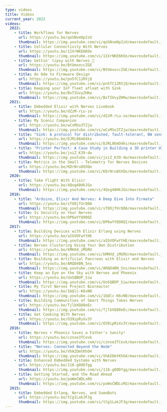 ```yaml
---
type: videos
title: Videos
current_year: 2022
videos:
  2022:
    - title: Workflows for Nerves
      url: https://youtu.be/qoSNsmOp2zU
      thumbnail: https://img.youtube.com/vi/qoSNsmOp2zU/maxresdefault.jpg
    - title: Cellular Connectivity With Nerves
      url: https://youtu.be/1IXrNKE6KOo
      thumbnail: https://img.youtube.com/vi/1IXrNKE6KOo/maxresdefault.jpg
    - title: Gettin' tipsy with Nerves 🍻
      url: https://youtu.be/BtUmxoccZGE
      thumbnail: https://img.youtube.com/vi/BtUmxoccZGE/maxresdefault.jpg
    - title: An Ode to Firmware Design
      url: https://youtu.be/pn5fC12RVjQ
      thumbnail: https://img.youtube.com/vi/pn5fC12RVjQ/maxresdefault.jpg
    - title: Keeping your IoT fleet afloat with Sink
      url: https://youtu.be/BxTIUvyZHKw
      thumbnail: https://img.youtube.com/vi/BxTIUvyZHKw/maxresdefault.jpg
  2021:
    - title: Embedded Elixir with Nerves Livebook
      url: https://youtu.be/dZzM-rLu-zo
      thumbnail: https://img.youtube.com/vi/dZzM-rLu-zo/maxresdefault.jpg
    - title: My Scenic Companion
      url: https://youtu.be/wCxMSo3TZjw
      thumbnail: https://img.youtube.com/vi/wCxMSo3TZjw/maxresdefault.jpg
    - title: "Sink: A protocol for distributed, fault-tolerant, BW sensitive systems"
      url: https://youtu.be/DJRL86mO4ks
      thumbnail: https://img.youtube.com/vi/DJRL86mO4ks/maxresdefault.jpg
    - title: "Printer Perfect: A Case Study in Building a 3D printer UI"
      url: https://youtu.be/jxiZ_K39-dw
      thumbnail: https://img.youtube.com/vi/jxiZ_K39-dw/maxresdefault.jpg
    - title: Metrics in the Small - Telemetry for Nerves Devices
      url: https://youtu.be/KDrNru8XXQo
      thumbnail: https://img.youtube.com/vi/KDrNru8XXQo/maxresdefault.jpg
  2020:
    - title: Take Flight With Elixir
      url: https://youtu.be/4Qxg48HkJGo
      thumbnail: https://img.youtube.com/vi/4Qxg48HkJGo/maxresdefault.jpg
  2018:
    - title: "Arduino, Elixir And Nerves: A Deep Dive Into Firmata"
      url: https://youtu.be/sTOOjfUrQ0A
      thumbnail: https://img.youtube.com/vi/sTOOjfUrQ0A/maxresdefault.jpg
    - title: Is Security on Your Nerves
      url: https://youtu.be/DP6wYYQ90QI
      thumbnail: https://img.youtube.com/vi/DP6wYYQ90QI/maxresdefault.jpg
  2017:
    - title: Building Devices with Elixir Erlang using Nerves
      url: https://youtu.be/aIGVOFwYtHE
      thumbnail: https://img.youtube.com/vi/aIGVOFwYtHE/maxresdefault.jpg
    - title: Nerves Clustering Using Your Own Distribution
      url: https://youtu.be/kMHXd_iMGRU
      thumbnail: https://img.youtube.com/vi/kMHXd_iMGRU/maxresdefault.jpg
    - title: Building an Artificial Pancreas with Elixir and Nerves
      url: https://youtu.be/ARQD4BN_5ns
      thumbnail: https://img.youtube.com/vi/ARQD4BN_5ns/maxresdefault.jpg
    - title: Keep an Eye on the Sky with Nerves and Phoenix
      url: https://youtu.be/UoSQBOP_Siw
      thumbnail: https://img.youtube.com/vi/UoSQBOP_Siw/maxresdefault.jpg
    - title: My first Nerves Project Bioreactor
      url: https://youtu.be/1bQlc-K6vN0
      thumbnail: https://img.youtube.com/vi/1bQlc-K6vN0/maxresdefault.jpg
    - title: Building Communities of Smart Things Takes Nerves
      url: https://youtu.be/TjlbXQ88eEc
      thumbnail: https://img.youtube.com/vi/TjlbXQ88eEc/maxresdefault.jpg
    - title: Get Cooking With Nerves
      url: https://youtu.be/O39ipRsXv3Y
      thumbnail: https://img.youtube.com/vi/O39ipRsXv3Y/maxresdefault.jpg
  2016:
    - title: Nerves + Phoenix Saves a Father's Sanity!
      url: https://youtu.be/cznxe3TCevk
      thumbnail: https://img.youtube.com/vi/cznxe3TCevk/maxresdefault.jpg
    - title: "Nerves: Connected Beyond the Node"
      url: https://youtu.be/VhAIDmtKhO4
      thumbnail: https://img.youtube.com/vi/VhAIDmtKhO4/maxresdefault.jpg
    - title: Enhanced Embedded Systems with Nerves
      url: https://youtu.be/118-g0ODfgg
      thumbnail: https://img.youtube.com/vi/118-g0ODfgg/maxresdefault.jpg
    - title: Getting Started, and the Road Ahead
      url: https://youtu.be/poWoCWDLxRU
      thumbnail: https://img.youtube.com/vi/poWoCWDLxRU/maxresdefault.jpg
  2015:
    - title: Embedded Erlang, Nerves, and SumoBots
      url: https://youtu.be/tCg1LakJF3g
      thumbnail: https://img.youtube.com/vi/tCg1LakJF3g/maxresdefault.jpg
---
```

